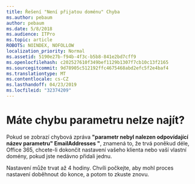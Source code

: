 ```yaml
---
title: Řešení "Není přijatou doménu" Chyba
ms.author: pebaum
author: pebaum
ms.date: 5/8/2018
ms.audience: ITPro
ms.topic: article
ROBOTS: NOINDEX, NOFOLLOW
localization_priority: Normal
ms.assetid: 5190e27b-f94b-4f3c-b5b8-841e2bd7cff9
ms.openlocfilehash: c202527610f349bef1129b1307f7cb10c13f2165
ms.sourcegitcommit: 9d78905c512192ffc4675468abd2efc5f2e4baf4
ms.translationtype: MT
ms.contentlocale: cs-CZ
ms.lasthandoff: 04/23/2019
ms.locfileid: "32374209"
---
```

# <a name="got-a-parameter-cannot-be-found-error"></a>Máte chybu parametru nelze najít?

Pokud se zobrazí chybová zpráva **"parametr nebyl nalezen odpovídající název parametru" EmailAddresses "**, znamená to, že trvá poněkud déle, Office 365, chcete-li dokončit nastavení vašeho klienta nebo vaší vlastní domény, pokud jste nedávno přidali jednu. 
  
Nastavení může trvat až 4 hodiny. Chvíli počkejte, aby mohl proces nastavení doběhnout do konce, a potom to zkuste znovu.
  

